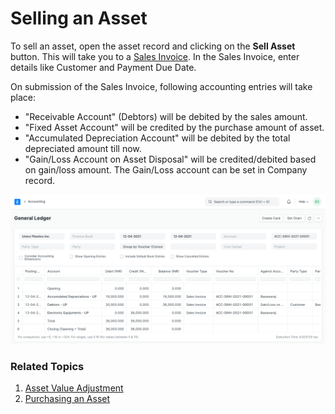
# Selling an Asset



To sell an asset, open the asset record and clicking on the **Sell Asset** button. This will take you to a [Sales Invoice](/docs/en/accounts/sales-invoice). In the Sales Invoice, enter details like Customer and Payment Due Date.


On submission of the Sales Invoice, following accounting entries will take place:


* "Receivable Account" (Debtors) will be debited by the sales amount.
* "Fixed Asset Account" will be credited by the purchase amount of asset.
* "Accumulated Depreciation Account" will be debited by the total depreciated amount till now.
* "Gain/Loss Account on Asset Disposal" will be credited/debited based on gain/loss amount. The Gain/Loss account can be set in Company record.


![Asset](/files/asset-sales.png)


### Related Topics


1. [Asset Value Adjustment](/docs/en/asset/asset-value-adjustment)
2. [Purchasing an Asset](/docs/en/asset/purchasing-an-asset)





